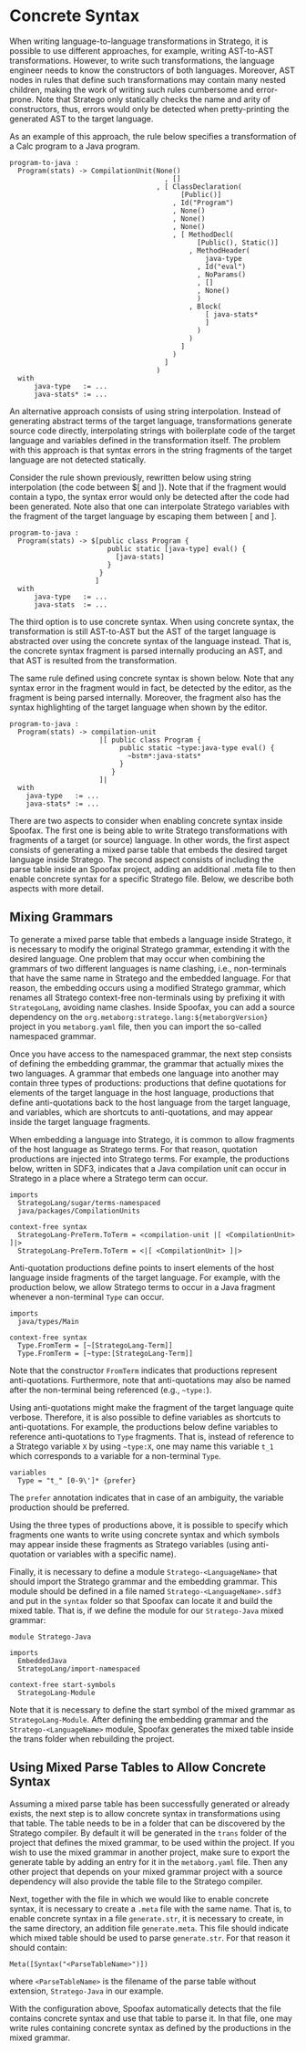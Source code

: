 # Concrete Syntax

When writing language-to-language transformations in Stratego, it is possible to use different approaches, for example, writing AST-to-AST transformations. However, to write such transformations, the language engineer needs to know the constructors of both languages. Moreover, AST nodes in rules that define such transformations may contain many nested children, making the work of writing such rules cumbersome and error-prone. Note that Stratego only statically checks the name and arity of constructors, thus, errors would only be detected when pretty-printing the generated AST to the target language.

As an example of this approach, the rule below specifies a transformation of a Calc program to a Java program.

```stratego
program-to-java :
  Program(stats) -> CompilationUnit(None()
                                      , []
                                    , [ ClassDeclaration(
                                          [Public()]
                                        , Id("Program")
                                        , None()
                                        , None()
                                        , None()
                                        , [ MethodDecl(
                                              [Public(), Static()]
                                            , MethodHeader(
                                                java-type
                                              , Id("eval")
                                              , NoParams()
                                              , []
                                              , None()
                                              )
                                            , Block(
                                                [ java-stats*
                                                ]
                                              )
                                            )
                                          ]
                                        )
                                      ]
                                    )
  with
      java-type   := ...
      java-stats* := ...
```

An alternative approach consists of using string interpolation. Instead of generating abstract terms of the target language, transformations generate source code directly, interpolating strings with boilerplate code of the target language and variables defined in the transformation itself. The problem with this approach is that syntax errors in the string fragments of the target language are not detected statically.

Consider the rule shown previously, rewritten below using string interpolation (the code between $[ and ]). Note that if the fragment would contain a typo, the syntax error would only be detected after the code had been generated. Note also that one can interpolate Stratego variables with the fragment of the target language by escaping them between [ and ].

```stratego
program-to-java :
  Program(stats) -> $[public class Program {
                        public static [java-type] eval() {
                          [java-stats]
                        }
                      }
                     ]
  with
      java-type   := ...
      java-stats  := ...
```

The third option is to use concrete syntax. When using concrete syntax, the transformation is still AST-to-AST but the AST of the target language is abstracted over using the concrete syntax of the language instead. That is, the concrete syntax fragment is parsed internally producing an AST, and that AST is resulted from the transformation.

The same rule defined using concrete syntax is shown below. Note that any syntax error in the fragment would in fact, be detected by the editor, as the fragment is being parsed internally. Moreover, the fragment also has the syntax highlighting of the target language when shown by the editor.

```stratego
program-to-java :
  Program(stats) -> compilation-unit
                      |[ public class Program {
                           public static ~type:java-type eval() {
                             ~bstm*:java-stats*
                           }
                         }
                      ]|
  with
    java-type   := ...
    java-stats* := ...
```

There are two aspects to consider when enabling concrete syntax inside Spoofax. The first one is being able to write Stratego transformations with fragments of a target (or source) language. In other words, the first aspect consists of generating a mixed parse table that embeds the desired target language inside Stratego. The second aspect consists of including the parse table inside an Spoofax project, adding an additional .meta file to then enable concrete syntax for a specific Stratego file. Below, we describe both aspects with more detail.

## Mixing Grammars 

To generate a mixed parse table that embeds a language inside Stratego, it is necessary to modify the original Stratego grammar, extending it with the desired language. One problem that may occur when combining the grammars of two different languages is name clashing, i.e., non-terminals that have the same name in Stratego and the embedded language. For that reason, the embedding occurs using a modified Stratego grammar, which renames all Stratego context-free non-terminals using by prefixing it with `StrategoLang`, avoiding name clashes. Inside Spoofax, you can add a source dependency on the `org.metaborg:stratego.lang:${metaborgVersion}` project in you `metaborg.yaml` file, then you can import the so-called namespaced grammar.

Once you have access to the namespaced grammar, the next step consists of defining the embedding grammar, the grammar that actually mixes the two languages. A grammar that embeds one language into another may contain three types of productions: productions that define quotations for elements of the target language in the host language, productions that define anti-quotations back to the host language from the target language, and variables, which are shortcuts to anti-quotations, and may appear inside the target language fragments.

When embedding a language into Stratego, it is common to allow fragments of the host language as Stratego terms. For that reason, quotation productions are injected into Stratego terms. For example, the productions below, written in SDF3, indicates that a Java compilation unit can occur in Stratego in a place where a Stratego term can occur.

```{.sdf3 .no-ligatures}
imports
  StrategoLang/sugar/terms-namespaced
  java/packages/CompilationUnits

context-free syntax
  StrategoLang-PreTerm.ToTerm = <compilation-unit |[ <CompilationUnit> ]|>
  StrategoLang-PreTerm.ToTerm = <|[ <CompilationUnit> ]|>
```

Anti-quotation productions define points to insert elements of the host language inside fragments of the target language. For example, with the production below, we allow Stratego terms to occur in a Java fragment whenever a non-terminal `Type` can occur.

```{.sdf3 .no-ligatures}
imports
  java/types/Main

context-free syntax
  Type.FromTerm = [~[StrategoLang-Term]]
  Type.FromTerm = [~type:[StrategoLang-Term]]
```

Note that the constructor `FromTerm` indicates that productions represent anti-quotations. Furthermore, note that anti-quotations may also be named after the non-terminal being referenced (e.g., `~type:`).

Using anti-quotations might make the fragment of the target language quite verbose. Therefore, it is also possible to define variables as shortcuts to anti-quotations. For example, the productions below define variables to reference anti-quotations to `Type` fragments. That is, instead of reference to a Stratego variable `X` by using `~type:X`, one may name this variable `t_1` which corresponds to a variable for a non-terminal `Type`.

```sdf3
variables
  Type = "t_" [0-9\']* {prefer}
```

The `prefer` annotation indicates that in case of an ambiguity, the variable production should be preferred.

Using the three types of productions above, it is possible to specify which fragments one wants to write using concrete syntax and which symbols may appear inside these fragments as Stratego variables (using anti-quotation or variables with a specific name).

Finally, it is necessary to define a module `Stratego-<LanguageName>` that should import the Stratego grammar and the embedding grammar. This module should be defined in a file named `Stratego-<LanguageName>.sdf3` and put in the `syntax` folder so that Spoofax can locate it and build the mixed table. That is, if we define the module for our `Stratego-Java` mixed grammar:

```sdf3
module Stratego-Java

imports
  EmbeddedJava
  StrategoLang/import-namespaced

context-free start-symbols
  StrategoLang-Module
```

Note that it is necessary to define the start symbol of the mixed grammar as `StrategoLang-Module`. After defining the embedding grammar and the `Stratego-<LanguageName>` module, Spoofax generates the mixed table inside the trans folder when rebuilding the project.


## Using Mixed Parse Tables to Allow Concrete Syntax

Assuming a mixed parse table has been successfully generated or already exists, the next step is to allow concrete syntax in transformations using that table. The table needs to be in a folder that can be discovered by the Stratego compiler. By default it will be generated in the `trans` folder of the project that defines the mixed grammar, to be used within the project. If you wish to use the mixed grammar in another project, make sure to export the generate table by adding an entry for it in the `metaborg.yaml` file. Then any other project that depends on your mixed grammar project with a source dependency will also provide the table file to the Stratego compiler.

Next, together with the file in which we would like to enable concrete syntax, it is necessary to create a `.meta` file with the same name. That is, to enable concrete syntax in a file `generate.str`, it is necessary to create, in the same directory, an addition file `generate.meta`. This file should indicate which mixed table should be used to parse `generate.str`. For that reason it should contain:

```aterm
Meta([Syntax("<ParseTableName>")])
```

where `<ParseTableName>` is the filename of the parse table without extension, `Stratego-Java` in our example.

With the configuration above, Spoofax automatically detects that the file contains concrete syntax and use that table to parse it. In that file, one may write rules containing concrete syntax as defined by the productions in the mixed grammar.
